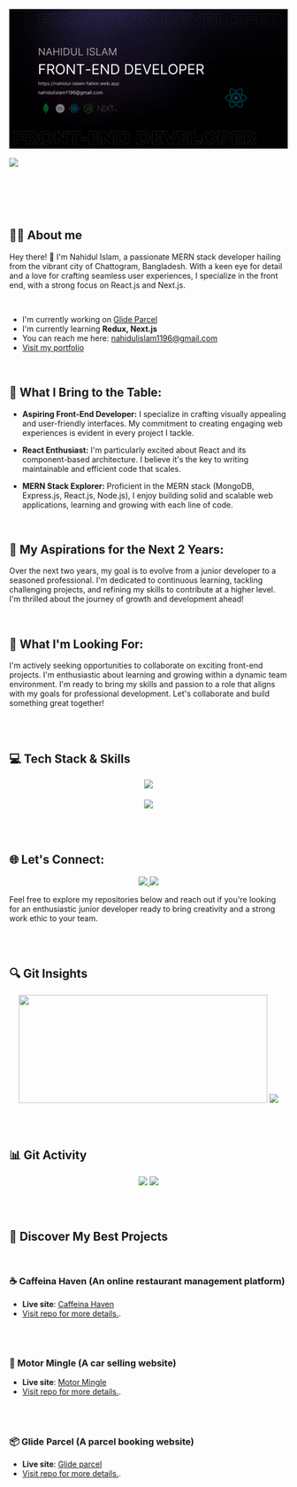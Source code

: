 <a href="https://www.linkedin.com/in/iamnahidul-islam/">
<img src="./Images/Banner/githubBanner.gif" />

<br>

![](https://komarev.com/ghpvc/?username=nahidul-fahim&color=blueviolet&style=for-the-badge)

<br>

</a>

<br><br>


## 🙋‍♂️ About me

Hey there! 👋 I'm Nahidul Islam, a passionate MERN stack developer hailing from the vibrant city of Chattogram, Bangladesh. With a keen eye for detail and a love for crafting seamless user experiences, I specialize in the front end, with a strong focus on React.js and Next.js.

<br>

* I'm currently working on [Glide Parcel](https://github.com/nahidul-fahim/glide-parcel-client "Glide Parcel project")
* I'm currently learning **Redux, Next.js**
* You can reach me here: [nahidulislam1196@gmail.com](mailto:nahidulislam1196@gmail.com "Drop an email")
* [Visit my portfolio](https://nahidul-islam-fahim.web.app "Portfolio website")

<br>


## 🚀 What I Bring to the Table:

- **Aspiring Front-End Developer:** I specialize in crafting visually appealing and user-friendly interfaces. My commitment to creating engaging web experiences is evident in every project I tackle.

- **React Enthusiast:** I'm particularly excited about React and its component-based architecture. I believe it's the key to writing maintainable and efficient code that scales.

- **MERN Stack Explorer:** Proficient in the MERN stack (MongoDB, Express.js, React.js, Node.js), I enjoy building solid and scalable web applications, learning and growing with each line of code.

<br>

## 🌟 My Aspirations for the Next 2 Years:

Over the next two years, my goal is to evolve from a junior developer to a seasoned professional. I'm dedicated to continuous learning, tackling challenging projects, and refining my skills to contribute at a higher level. I'm thrilled about the journey of growth and development ahead!

<br>

## 💼 What I'm Looking For:

I'm actively seeking opportunities to collaborate on exciting front-end projects. I'm enthusiastic about learning and growing within a dynamic team environment. I'm ready to bring my skills and passion to a role that aligns with my goals for professional development. Let's collaborate and build something great together!

<br><br>


## 💻 Tech Stack & Skills

<p align="center">
  <img src="https://skillicons.dev/icons?i=js,react,nextjs,nodejs,express,mongodb,tailwind,css,html,firebase" />
  <br><br>
  <img src="https://skillicons.dev/icons?i=git,github,vscode,figma" />
</p>


<br><br>


## 🌐 Let's Connect:

<p align="center">

  <a href="https://www.linkedin.com/in/iamnahidul-islam/" target="_blank">
    <img src="https://skillicons.dev/icons?i=linkedin" />
  </a>

  <a href="https://twitter.com/nahidul_fahim_" target="_blank">
    <img src="https://skillicons.dev/icons?i=twitter" />
  </a>

</p>

Feel free to explore my repositories below and reach out if you're looking for an enthusiastic junior developer ready to bring creativity and a strong work ethic to your team.


<br><br>


## 🔍 Git Insights
<div align="center">

<img src="https://github-readme-stats.vercel.app/api?username=nahidul-fahim&theme=transparent_icons=true&type=png" width="450" height="195" /> 

<img src="https://streak-stats.demolab.com?user=nahidul-fahim&theme=transparent&hide_border=true&card_width=350" height="195" />



</div>


<br><br>


## 📊 Git Activity

<div align="center">


<img src="https://github-readme-stats.vercel.app/api/top-langs/?username=anuraghazra&layout=pie" /> 


<img src="http://github-profile-summary-cards.vercel.app/api/cards/profile-details?username=nahidul-fahim&theme=default" width="700" /> 

</div>


<br><br>


## 🌈 Discover My Best Projects

<br>


### ☕ Caffeina Haven (An online restaurant management platform)

* **Live site**: [Caffeina Haven](https://caffeina-haven.web.app)
* [Visit repo for more details.](https://github.com/nahidul-fahim/caffeina-haven-client).


<br><br>


### 🚙 Motor Mingle (A car selling website)

* **Live site**: [Motor Mingle](https://motor-mingle.web.app)
* [Visit repo for more details.](https://github.com/nahidul-fahim/motor-mingle-client).


<br><br>


### 📦 Glide Parcel (A parcel booking website)

* **Live site**: [Glide parcel](https://glide-parcel.web.app)
* [Visit repo for more details.](https://github.com/nahidul-fahim/glide-parcel-client).